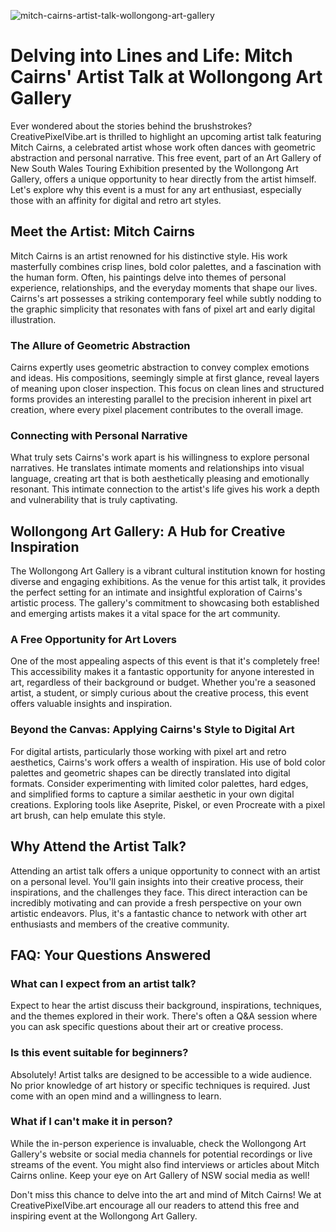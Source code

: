 ![mitch-cairns-artist-talk-wollongong-art-gallery](https://images.pexels.com/photos/3543620/pexels-photo-3543620.jpeg?auto=compress&cs=tinysrgb&fit=crop&h=627&w=1200)

# Delving into Lines and Life: Mitch Cairns' Artist Talk at Wollongong Art Gallery

Ever wondered about the stories behind the brushstrokes? CreativePixelVibe.art is thrilled to highlight an upcoming artist talk featuring Mitch Cairns, a celebrated artist whose work often dances with geometric abstraction and personal narrative. This free event, part of an Art Gallery of New South Wales Touring Exhibition presented by the Wollongong Art Gallery, offers a unique opportunity to hear directly from the artist himself. Let's explore why this event is a must for any art enthusiast, especially those with an affinity for digital and retro art styles.

## Meet the Artist: Mitch Cairns

Mitch Cairns is an artist renowned for his distinctive style. His work masterfully combines crisp lines, bold color palettes, and a fascination with the human form. Often, his paintings delve into themes of personal experience, relationships, and the everyday moments that shape our lives. Cairns's art possesses a striking contemporary feel while subtly nodding to the graphic simplicity that resonates with fans of pixel art and early digital illustration.

### The Allure of Geometric Abstraction

Cairns expertly uses geometric abstraction to convey complex emotions and ideas. His compositions, seemingly simple at first glance, reveal layers of meaning upon closer inspection. This focus on clean lines and structured forms provides an interesting parallel to the precision inherent in pixel art creation, where every pixel placement contributes to the overall image.

### Connecting with Personal Narrative

What truly sets Cairns's work apart is his willingness to explore personal narratives. He translates intimate moments and relationships into visual language, creating art that is both aesthetically pleasing and emotionally resonant. This intimate connection to the artist's life gives his work a depth and vulnerability that is truly captivating.

## Wollongong Art Gallery: A Hub for Creative Inspiration

The Wollongong Art Gallery is a vibrant cultural institution known for hosting diverse and engaging exhibitions. As the venue for this artist talk, it provides the perfect setting for an intimate and insightful exploration of Cairns's artistic process. The gallery's commitment to showcasing both established and emerging artists makes it a vital space for the art community.

### A Free Opportunity for Art Lovers

One of the most appealing aspects of this event is that it's completely free! This accessibility makes it a fantastic opportunity for anyone interested in art, regardless of their background or budget. Whether you're a seasoned artist, a student, or simply curious about the creative process, this event offers valuable insights and inspiration.

### Beyond the Canvas: Applying Cairns's Style to Digital Art

For digital artists, particularly those working with pixel art and retro aesthetics, Cairns's work offers a wealth of inspiration. His use of bold color palettes and geometric shapes can be directly translated into digital formats. Consider experimenting with limited color palettes, hard edges, and simplified forms to capture a similar aesthetic in your own digital creations. Exploring tools like Aseprite, Piskel, or even Procreate with a pixel art brush, can help emulate this style.

## Why Attend the Artist Talk?

Attending an artist talk offers a unique opportunity to connect with an artist on a personal level. You'll gain insights into their creative process, their inspirations, and the challenges they face. This direct interaction can be incredibly motivating and can provide a fresh perspective on your own artistic endeavors. Plus, it's a fantastic chance to network with other art enthusiasts and members of the creative community.

## FAQ: Your Questions Answered

### What can I expect from an artist talk?

Expect to hear the artist discuss their background, inspirations, techniques, and the themes explored in their work. There's often a Q&A session where you can ask specific questions about their art or creative process.

### Is this event suitable for beginners?

Absolutely! Artist talks are designed to be accessible to a wide audience. No prior knowledge of art history or specific techniques is required. Just come with an open mind and a willingness to learn.

### What if I can't make it in person?

While the in-person experience is invaluable, check the Wollongong Art Gallery's website or social media channels for potential recordings or live streams of the event. You might also find interviews or articles about Mitch Cairns online. Keep your eye on Art Gallery of NSW social media as well!

Don't miss this chance to delve into the art and mind of Mitch Cairns! We at CreativePixelVibe.art encourage all our readers to attend this free and inspiring event at the Wollongong Art Gallery.

